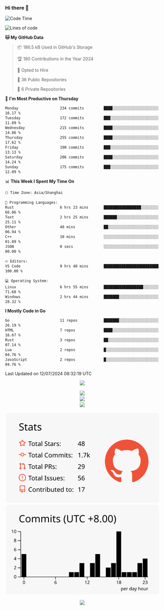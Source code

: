 ### Hi there 👋

<!--
this is a ✨ _special_ ✨ repository because its `README.md` (this file) appears on your GitHub profile.

Here are some ideas to get you started:

- 🔭 I’m currently working on ...
- 🌱 I’m currently learning ...
- 👯 I’m looking to collaborate on ...
- 🤔 I’m looking for help with ...
- 💬 Ask me about ...
- 📫 How to reach me: ...
- 😄 Pronouns: ...
- ⚡ Fun fact: ...
-->

<!--START_SECTION:waka-->
![Code Time](http://img.shields.io/badge/Code%20Time-1%2C346%20hrs%2017%20mins-blue)

![Lines of code](https://img.shields.io/badge/From%20Hello%20World%20I%27ve%20Written-1.3%20million%20lines%20of%20code-blue)

**🐱 My GitHub Data** 

> 📦 186.5 kB Used in GitHub's Storage 
 > 
> 🏆 180 Contributions in the Year 2024
 > 
> 💼 Opted to Hire
 > 
> 📜 36 Public Repositories 
 > 
> 🔑 6 Private Repositories 
 > 
📅 **I'm Most Productive on Thursday** 

```text
Monday                   234 commits         ████░░░░░░░░░░░░░░░░░░░░░   16.17 % 
Tuesday                  172 commits         ███░░░░░░░░░░░░░░░░░░░░░░   11.89 % 
Wednesday                215 commits         ████░░░░░░░░░░░░░░░░░░░░░   14.86 % 
Thursday                 255 commits         ████░░░░░░░░░░░░░░░░░░░░░   17.62 % 
Friday                   190 commits         ███░░░░░░░░░░░░░░░░░░░░░░   13.13 % 
Saturday                 206 commits         ████░░░░░░░░░░░░░░░░░░░░░   14.24 % 
Sunday                   175 commits         ███░░░░░░░░░░░░░░░░░░░░░░   12.09 % 
```


📊 **This Week I Spent My Time On** 

```text
🕑︎ Time Zone: Asia/Shanghai

💬 Programming Languages: 
Rust                     6 hrs 23 mins       █████████████████░░░░░░░░   66.06 % 
Text                     2 hrs 25 mins       ██████░░░░░░░░░░░░░░░░░░░   25.11 % 
Other                    40 mins             ██░░░░░░░░░░░░░░░░░░░░░░░   06.94 % 
C++                      10 mins             ░░░░░░░░░░░░░░░░░░░░░░░░░   01.89 % 
JSON                     0 secs              ░░░░░░░░░░░░░░░░░░░░░░░░░   00.00 % 

🔥 Editors: 
VS Code                  9 hrs 40 mins       █████████████████████████   100.00 % 

💻 Operating System: 
Linux                    6 hrs 55 mins       ██████████████████░░░░░░░   71.68 % 
Windows                  2 hrs 44 mins       ███████░░░░░░░░░░░░░░░░░░   28.32 % 
```

**I Mostly Code in Go** 

```text
Go                       11 repos            ███████░░░░░░░░░░░░░░░░░░   26.19 % 
HTML                     7 repos             ████░░░░░░░░░░░░░░░░░░░░░   16.67 % 
Rust                     3 repos             ██░░░░░░░░░░░░░░░░░░░░░░░   07.14 % 
Lua                      2 repos             █░░░░░░░░░░░░░░░░░░░░░░░░   04.76 % 
JavaScript               2 repos             █░░░░░░░░░░░░░░░░░░░░░░░░   04.76 % 
```




 Last Updated on 12/07/2024 08:32:19 UTC
<!--END_SECTION:waka-->


<div align="center">
 
![](https://github-readme-stats.vercel.app/api/wakatime?username=hycinth22&layout=compact&langs_count=10)

</div>

<div align="center"> <img src="https://metrics.lecoq.io/hycinth22?template=classic&config.timezone=Asia%2FShanghai"> </div>

<div align="center"> <img src="https://github-readme-stats.vercel.app/api/top-langs/?username=hycinth22&hide_title=true&hide_border=true&layout=compact&langs_count=6&text_color=000&icon_color=fff&bg_color=0,52fa5a,4dfcff,c64dff&theme=graywhite" /> </div>

<div align="center"> <img src="https://github-profile-trophy.vercel.app/?username=hycinth22" /> </div>

<div align="center">
 
![](https://raw.githubusercontent.com/hycinth22/hycinth22/main/profile-summary-card-output/swift/3-stats.svg) ![](https://raw.githubusercontent.com/hycinth22/hycinth22/main/profile-summary-card-output/swift/4-productive-time.svg)

</div>

<div align="center"> <img src="https://github-readme-streak-stats.herokuapp.com/?user=hycinth22" /> </div>

